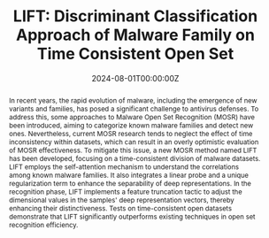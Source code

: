---
title: 'LIFT: Discriminant Classification Approach of Malware Family on Time Consistent Open Set'

# Authors
# If you created a profile for a user (e.g. the default `admin` user), write the username (folder name) here,
# and it will be replaced with their full name and linked to their profile.
authors:
    - Yuxia Sun
    - Siyi Pan
    - Yang Yang
    - Ziying Huo
    - admin

# Author notes (optional)
author_notes:
  - 'Corresponding Author'

date: '2024-08-01T00:00:00Z'
doi: 'https://doi.org/10.1007/978-981-97-5663-6_4'

# Schedule page publish date (NOT publication's date).
publishDate: '2024-08-23T00:00:00Z'

# Publication type.
# Accepts a single type but formatted as a YAML list (for Hugo requirements).
# Enter a publication type from the CSL standard.
publication_types: ['paper-conference']

# Publication name and optional abbreviated publication name.
publication: International Conference on Intelligent Computing
publication_short: ICIC

abstract: In recent years, the rapid evolution of malware, including the emergence of new variants and families, has posed a significant challenge to antivirus defenses. To address this, some approaches to Malware Open Set Recognition (MOSR) have been introduced, aiming to categorize known malware families and detect new ones. Nevertheless, current MOSR research tends to neglect the effect of time inconsistency within datasets, which can result in an overly optimistic evaluation of MOSR effectiveness. To mitigate this issue, a new MOSR method named LIFT has been developed, focusing on a time-consistent division of malware datasets. LIFT employs the self-attention mechanism to understand the correlations among known malware families. It also integrates a linear probe and a unique regularization term to enhance the separability of deep representations. In the recognition phase, LIFT implements a feature truncation tactic to adjust the dimensional values in the samples' deep representation vectors, thereby enhancing their distinctiveness. Tests on time-consistent open datasets demonstrate that LIFT significantly outperforms existing techniques in open set recognition efficiency.

# Summary. An optional shortened abstract.
# summary: Lorem ipsum dolor sit amet, consectetur adipiscing elit. Duis posuere tellus ac convallis placerat. Proin tincidunt magna sed ex sollicitudin condimentum.

tags:
  - Malware family classification
  - Time-consistent dataset
  - Open set recognition
  - Discriminative model

# Display this page in the Featured widget?
featured: true

# Custom links (uncomment lines below)
# links:
# - name: Custom Link
#   url: http://example.org

url_pdf: ''
url_code: ''
url_dataset: ''
url_poster: ''
url_project: ''
url_slides: ''
url_source: ''
url_video: ''

# Featured image
# To use, add an image named `featured.jpg/png` to your page's folder.
image:
  caption: ''
  focal_point: ''
  preview_only: false

# Associated Projects (optional).
#   Associate this publication with one or more of your projects.
#   Simply enter your project's folder or file name without extension.
#   E.g. `internal-project` references `content/project/internal-project/index.md`.
#   Otherwise, set `projects: []`.
projects:
  []

# Slides (optional).
#   Associate this publication with Markdown slides.
#   Simply enter your slide deck's filename without extension.
#   E.g. `slides: "example"` references `content/slides/example/index.md`.
#   Otherwise, set `slides: ""`.
slides: ""
---